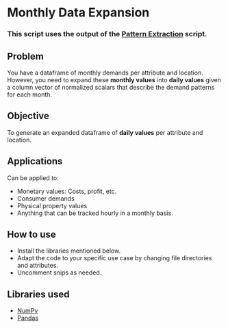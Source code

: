# Monthly Data Expansion

### This script uses the output of the [Pattern Extraction](https://github.com/rodrigocantu/data-manipulation-scripts/tree/main/Pattern%20Extraction) script. 

## Problem
You have a dataframe of monthly demands per attribute and location. However, you need to expand these **monthly values** into **daily values** given a column vector of normalized scalars that describe the demand patterns for each month.

## Objective
To generate an expanded dataframe of **daily values** per attribute and location.

## Applications
Can be applied to:
- Monetary values: Costs, profit, etc.
- Consumer demands
- Physical property values
- Anything that can be tracked hourly in a monthly basis.

## How to use
- Install the libraries mentioned below.
- Adapt the code to your specific use case by changing file directories and attributes.
- Uncomment snips as needed.

## Libraries used
- [NumPy](https://numpy.org/install/)
- [Pandas](https://pandas.pydata.org/pandas-docs/stable/getting_started/install.html)

